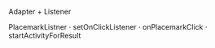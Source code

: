 Adapter + Listener

PlacemarkListner · setOnClickListener · onPlacemarkClick · startActivityForResult